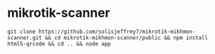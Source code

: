 # mikrotik-scanner 

```
git clone https://github.com/solisjeffrey7/mikrotik-mikhmon-scanner.git && cd mikrotik-mikhmon-scanner/public && npm install html5-qrcode && cd .. && node app
```
